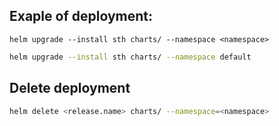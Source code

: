 ## Exaple of deployment:

`helm upgrade --install sth charts/ --namespace <namespace>`

```bash
helm upgrade --install sth charts/ --namespace default
```

## Delete deployment

```bash
helm delete <release.name> charts/ --namespace=<namespace>
```
